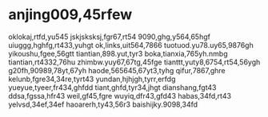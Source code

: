 # anjing009,45rfew
oklokaj,rtfd,yu545
jskjsksksj,fgr67,rt54
9090,ghg,y564,65hgf
uiuggg,hghfg,rt433,yuhgt
ok,links,uit564,7866
tuotuod.yu78.uy65,9876gh
yikoushu,fgee,56gtt
tiantian,898.yut,tyr3
boka,tianxia,765yh.nmbg
tiantian,rt4332,76hu
zhimbw.yuy67,67tg,45fge
tianttt,yuty8,6754,rt54,56ygh
g20fh,90989,78yt,67yh
haode,565645,67yt3,tyhg
qifur,7867,ghre
kelunb,fgre34,34re,tyrt43
yundan,hjhjgh,tyrr,erfdg
yueyue,tyeer,fr434,ghfdd
tiant,ghfd,tyr34,jhgt
dianshang,fgt43
ddsa,fgssa,hfr43
weil,gf45,fgre
wuyiq,dfr43,gfd43
habas,34fd,rt43
yelvsd,34ef,34ef
haoarerh,ty43,56r3
baishijky.9098,34fd

